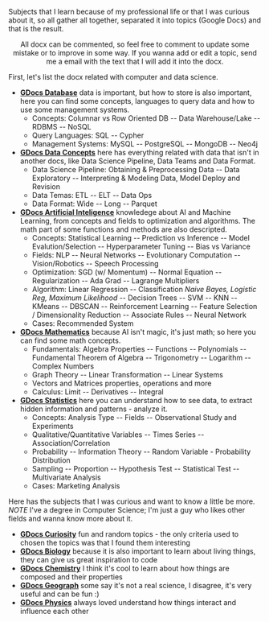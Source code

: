 Subjects that I learn because of my professional life or that I was curious about it, so all gather all together, separated it into topics (Google Docs) and that is the result.


<center>All docx can be commented, so feel free to comment to update some mistake or to improve in some way. If you wanna add  or edit a topic, send me a email with the text that I will add it into the docx.</center>


First, let's list the docx related with computer and data science.
 - [**GDocs Database**](https://docs.google.com/document/d/1N15zdvKR0HRKpN2-1ssVOD1f-WOhe5q2fL3f_B8tAgc/edit?usp=sharing) data is important, but how to store is also important, here you can find some concepts, languages to query data and how to use some management systems.
   - Concepts: Columnar vs Row Oriented DB -- Data Warehouse/Lake -- RDBMS -- NoSQL
   - Query Languages: SQL -- Cypher
   - Management Systems: MySQL -- PostgreSQL -- MongoDB -- Neo4j
 - [**GDocs Data Concepts**](https://docs.google.com/document/d/1KqlPu863sH0eKOfvvY9fGQnhKmYzO8FdjfFtv5jI_MI/edit?usp=sharing) here has everything related with data that isn't in another docs, like Data Science Pipeline, Data Teams and Data Format.
   - Data Science Pipeline: Obtaining & Preprocessing Data -- Data Exploratory -- Interpreting & Modeling Data, Model Deploy and Revision
   - Data Temas: ETL -- ELT -- Data Ops
   - Data Format: Wide -- Long -- Parquet
 - [**GDocs Artificial Inteligence**](https://docs.google.com/document/d/1T_6BnLTSTsrSU-WsZ4i1ZD8CcJLRB29wwITiKDVg1JQ/edit?usp=sharing) knowledege about AI and Machine Learning, from concepts and fields to optimization and algorithms. The math part of some functions and methods are also descripted.
   - Concepts: Statistical Learning -- Prediction vs Inference -- Model Evalution/Selection -- Hyperparameter Tuning -- Bias vs Variance
   - Fields: NLP -- Neural Networks -- Evolutionary Computation -- Vision/Robotics -- Speech Processing
   - Optimization: SGD (w/ Momentum) -- Normal Equation -- Regularization -- Ada Grad -- Lagrange Multipliers
   - Algorithm: Linear Regression -- Classification *Naive Bayes, Logistic Reg, Maximum Likelihood* -- Decision Trees -- SVM -- KNN -- KMeans -- DBSCAN -- Reinforcement Learning -- Feature Selection / Dimensionality Reduction -- Associate Rules -- Neural Network
   - Cases: Recommended System
 - [**GDocs Mathematics**](https://docs.google.com/document/d/1xJGlxdmNn-jrmnmDoHGGQbHpkgvm2JkOQY-l9jk4Awo/edit?usp=sharing) because AI isn't magic, it's just math; so here you can find some math concepts.
   - Fundamentals: Algebra Properties -- Functions -- Polynomials -- Fundamental Theorem of Algebra -- Trigonometry -- Logarithm -- Complex Numbers
   - Graph Theory -- Linear Transformation -- Linear Systems
   - Vectors and Matrices properties, operations and more
   - Calculus: Limit -- Derivatives -- Integral
 - [**GDocs Statistics**](https://docs.google.com/document/d/1LGm6v2gzczZt8pEkbRh_W5SvcERKFtT-3Uoz54ILXzA/edit?usp=sharing) here you can understand how to see data, to extract hidden information and patterns - analyze it.
   - Concepts: Analysis Type -- Fields -- Observational Study and Experiments
   - Qualitative/Quantitative Variables -- Times Series -- Association/Correlation
   - Probability -- Information Theory -- Random Variable - Probability Distribution
   - Sampling -- Proportion -- Hypothesis Test -- Statistical Test -- Multivariate Analysis
   - Cases: Marketing Analysis


Here has the subjects that I was curious and want to know a little be more.\
*NOTE* I've a degree in Computer Science; I'm just a guy who likes other fields and wanna know more about it.
 - [**GDocs Curiosity**](https://docs.google.com/document/d/1qjjeoNa5ZzHHhmhOjQYl6yK9BATA9oVHT_KUQO_zkuw/edit?usp=sharing) fun and random topics - the only criteria used to chosen the topics was that I found them interesting
 - [**GDocs Biology**](https://docs.google.com/document/d/1aH-GYlbdnjTWsGwu4Z-d6S37l9xAeT4FUoEpt6kXHh8/edit?usp=sharing) because it is also important to learn about living things, they can give us great inspiration to code
 - [**GDocs Chemistry**](https://docs.google.com/document/d/1cMLBFiNFg6igFbHgXbLzSI1KharJda6pj78IPF9Jljc/edit?usp=sharing) I think it's cool to learn about how things are composed and their properties
 - [**GDocs Geograph**](https://docs.google.com/document/d/1mKCoENCC5d_yj8BV3tQtgdGBqXnYxxqhrsILttgCJwE/edit?usp=sharing) some say it's not a real science, I disagree, it's very useful and can be fun :)
 - [**GDocs Physics**](https://docs.google.com/document/d/1Y8rosRFmUUZ64JlOO8K2bPCHh10ew5nA2pcILCWdGuk/edit?usp=sharing) always loved understand how things interact and influence each other
